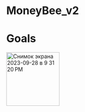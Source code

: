 # MoneyBee_v2
<h1>Goals</h1>
<img width="140" alt="Снимок экрана 2023-09-28 в 9 31 20 PM" src="https://github.com/Unspected/MoneyBee_v2/assets/30178659/5cf7e55d-7762-4725-8977-300a1d6f6745">
